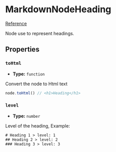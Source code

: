# MarkdownNodeHeading

[Reference](https://github.com/sidekick-coder/language-kit/blob/main/packages/markdown/src/MarkdownNodeHeading.ts)

Node use to represent headings.

## Properties

### `toHtml`
- **Type:** `function`

Convert the node to Html text

```ts
node.toHtml() // <h1>Heading</h1>
```

### `level`
- **Type:** `number`

Level of the heading, Example:

```
# Heading 1 > level: 1
## Heading 2 > level: 2
### Heading 3 > level: 3
```